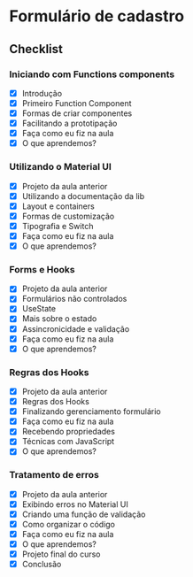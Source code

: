 # Formulário de cadastro

## Checklist

### Iniciando com Functions components

- [x] Introdução
- [x] Primeiro Function Component
- [x] Formas de criar componentes
- [x] Facilitando a prototipação
- [x] Faça como eu fiz na aula
- [x] O que aprendemos?

### Utilizando o Material UI

- [x] Projeto da aula anterior
- [x] Utilizando a documentação da lib
- [x] Layout e containers
- [x] Formas de customização
- [x] Tipografia e Switch
- [x] Faça como eu fiz na aula
- [x] O que aprendemos?

### Forms e Hooks

- [x] Projeto da aula anterior
- [x] Formulários não controlados
- [x] UseState
- [x] Mais sobre o estado
- [x] Assincronicidade e validação
- [x] Faça como eu fiz na aula
- [x] O que aprendemos?

### Regras dos Hooks

- [x] Projeto da aula anterior
- [x] Regras dos Hooks
- [x] Finalizando gerenciamento formulário
- [x] Faça como eu fiz na aula
- [x] Recebendo propriedades
- [x] Técnicas com JavaScript
- [x] O que aprendemos?

### Tratamento de erros

- [x] Projeto da aula anterior
- [x] Exibindo erros no Material UI
- [x] Criando uma função de validação
- [x] Como organizar o código
- [x] Faça como eu fiz na aula
- [x] O que aprendemos?
- [x] Projeto final do curso
- [x] Conclusão
